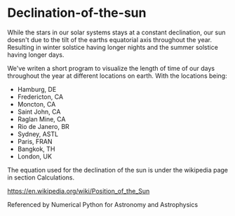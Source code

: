 # Declination-of-the-sun
While the stars in our solar systems stays at a constant declination, our sun doesn't due to the tilt of the earths equatorial axis throughout the year. Resulting in winter solstice having longer nights and the summer solstice having longer days. 

We've writen a short program to visualize the length of time of our days throughout the year at different locations on earth.
With the locations being:
  -  Hamburg, DE
  -  Fredericton, CA 
  -  Moncton, CA      
  -  Saint John, CA   
  -  Raglan Mine, CA
  -  Rio de Janero, BR
  -  Sydney, ASTL        
  -  Paris, FRAN    
  -  Bangkok, TH     
  -  London, UK      

The equation used for the declination of the sun is under the wikipedia page in section Calculations.

https://en.wikipedia.org/wiki/Position_of_the_Sun

Referenced by Numerical Python for Astronomy and Astrophysics
